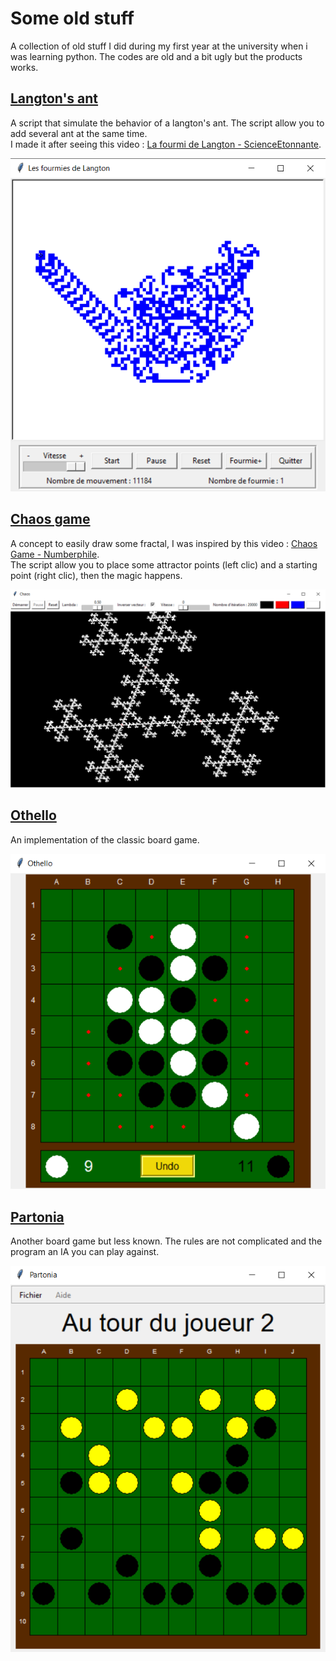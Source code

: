 # Some old stuff

A collection of old stuff I did during my first year at the university when i was learning python. The codes are old and a bit ugly but the products works.

## [Langton's ant](https://en.wikipedia.org/wiki/Langton%27s_ant)

A script that simulate the behavior of a langton's ant. The script allow you to add several ant at the same time.\
I made it after seeing this video : [La fourmi de Langton - ScienceEtonnante](https://www.youtube.com/watch?v=qZRYGxF6D3w).

![](https://github.com/YellowWaitt/old-python-stuff/blob/main/images/ant.png)

## [Chaos game](https://en.wikipedia.org/wiki/Chaos_game)

A concept to easily draw some fractal, I was inspired by this video : [Chaos Game - Numberphile](https://www.youtube.com/watch?v=kbKtFN71Lfs).\
The script allow you to place some attractor points (left clic) and a starting point (right clic), then the magic happens.

![](https://github.com/YellowWaitt/old-python-stuff/blob/main/images/chaos.png)

## [Othello](https://en.wikipedia.org/wiki/Reversi)

An implementation of the classic board game.

![](https://github.com/YellowWaitt/old-python-stuff/blob/main/images/othello.png)

## [Partonia](http://jeuxstrategieter.free.fr/Partonia_complet.php)

Another board game but less known. The rules are not complicated and the program an IA you can play against.

![](https://github.com/YellowWaitt/old-python-stuff/blob/main/images/partonia.png)
